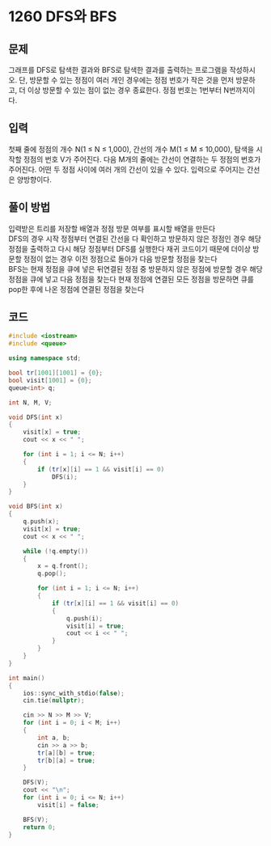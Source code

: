 <h1> 1260 DFS와 BFS</h1>
<h2>문제</h2>
그래프를 DFS로 탐색한 결과와 BFS로 탐색한 결과를 출력하는 프로그램을 작성하시오. 단, 방문할 수 있는 정점이 여러 개인 경우에는 정점 번호가 작은 것을 먼저 방문하고, 더 이상 방문할 수 있는 점이 없는 경우 종료한다. 정점 번호는 1번부터 N번까지이다.
<h2>입력</h2>
첫째 줄에 정점의 개수 N(1 ≤ N ≤ 1,000), 간선의 개수 M(1 ≤ M ≤ 10,000), 탐색을 시작할 정점의 번호 V가 주어진다. 다음 M개의 줄에는 간선이 연결하는 두 정점의 번호가 주어진다. 어떤 두 정점 사이에 여러 개의 간선이 있을 수 있다. 입력으로 주어지는 간선은 양방향이다.

<h2>풀이 방법</h2>
입력받은 트리를 저장할 배열과 정점 방문 여부를 표시할 배열을 만든다<br>
DFS의 경우 시작 정점부터 연결된 간선을 다 확인하고 방문하지 않은
정점인 경우 해당 정점을 출력하고 다시 해당 정점부터 DFS를 실행한다
재귀 코드이기 때문에 더이상 방문할 정점이 없는 경우 이전 정점으로 돌아가
다음 방문할 정점을 찾는다 <br>
BFS는 현재 정점을 큐에 넣은 뒤연결된 정점 중 방문하지 않은 정점에 방문할 경우
해당 정점을 큐에 넣고 다음 정점을 찾는다 현재 정점에 연결된 모든 정점을 방문하면
큐를 pop한 후에 나온 정점에 연결된 정점을 찾는다

<h2> 코드 </h2>

```cpp
#include <iostream>
#include <queue>

using namespace std;

bool tr[1001][1001] = {0};
bool visit[1001] = {0};
queue<int> q;

int N, M, V;

void DFS(int x)
{
    visit[x] = true;
    cout << x << " ";

    for (int i = 1; i <= N; i++)
    {
        if (tr[x][i] == 1 && visit[i] == 0)
            DFS(i);
    }
}

void BFS(int x)
{
    q.push(x);
    visit[x] = true;
    cout << x << " ";

    while (!q.empty())
    {
        x = q.front();
        q.pop();

        for (int i = 1; i <= N; i++)
        {
            if (tr[x][i] == 1 && visit[i] == 0)
            {
                q.push(i);
                visit[i] = true;
                cout << i << " ";
            }
        }
    }
}

int main()
{
    ios::sync_with_stdio(false);
    cin.tie(nullptr);

    cin >> N >> M >> V;
    for (int i = 0; i < M; i++)
    {
        int a, b;
        cin >> a >> b;
        tr[a][b] = true;
        tr[b][a] = true;
    }

    DFS(V);
    cout << "\n";
    for (int i = 0; i <= N; i++)
        visit[i] = false;

    BFS(V);
    return 0;
}

```
